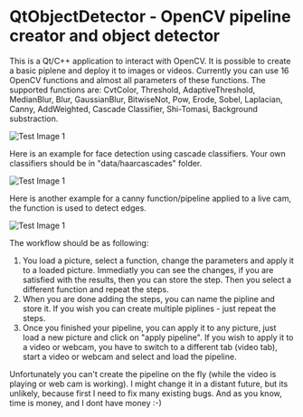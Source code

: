 # QtObjectDetector - OpenCV pipeline creator and object detector

This is a Qt/C++ application to interact with OpenCV. It is possible to create a basic piplene and deploy it to images or videos. Currently you can use 16 OpenCV functions and almost all parameters of these functions. The supported functions are: CvtColor, Threshold, AdaptiveThreshold, MedianBlur, Blur, GaussianBlur, BitwiseNot, Pow, Erode, Sobel, Laplacian, Canny, AddWeighted, Cascade Classifier, Shi-Tomasi, Background substraction. 

![Test Image 1](doc/QtObjectTracker.bmp)


Here is an example for face detection using cascade classifiers. Your own classifiers should be in "data/haarcascades" folder.


![Test Image 1](doc/Facedetection.bmp)


Here is another example for a canny function/pipeline applied to a live cam, the function is used to detect edges.

![Test Image 1](doc/Canny.bmp)

The workflow should be as following:

1. You load a picture, select a function, change the parameters and apply it to a loaded picture. Immediatly you can see the changes, if you are satisfied with the results, then you can store the step. Then you select a different function and repeat the steps.
2. When you are done adding the steps, you can name the pipline and store it. If you wish you can create multiple piplines - just repeat the steps.
3. Once you finished your pipeline, you can apply it to any picture, just load a new picture and click on "apply pipeline". If you wish to apply it to a video or webcam, you have to switch to a different tab (video tab), start a video or webcam and select and load the pipeline.

Unfortunately you can't create the pipeline on the fly (while the video is playing or web cam is working). I might change it in a distant future, but its unlikely, because first I need to fix many existing bugs. And as you know, time is money, and I dont have money :-)
